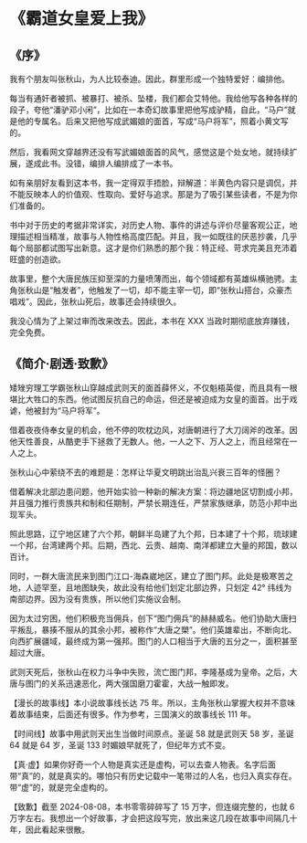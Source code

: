 # 《霸道女皇爱上我》

## 《序》

我有个朋友叫张秋山，为人比较泰迪。因此，群里形成一个独特爱好：编排他。

每当有通奸者被抓、被暴打、被杀、坠楼，我们都会艾特他。我给他写各种各样的段子，夸他“潘驴邓小闲”，比如在一本奇幻故事里把他写成驴精，自此，“马户”就是他的专属名。后来又把他写成武媚娘的面首，写成“马户将军”，照着小黄文写的。

然后，我看网文穿越界还没有写武媚娘面首的风气，感觉这是个处女地，就持续扩展，遂成此书。没错，编排人编排成了一本书。

如有亲朋好友看到这本书，我一定得双手捂脸，辩解道：半黄色内容只是调侃，并不能反映本人的价值观、性取向、爱好与追求。那是为了吸引某些读者，不是为你们准备的。

书中对于历史的考据非常详实，对历史人物、事件的讲述与评价尽量客观公正，地理描述相当精准，故事与人物性格高度匹配。并且，我一如既往的厌恶抄袭，几乎每个局部都试图写出新意。这才是你们熟悉的那个我：特正经、苛求完美且充沛着旺盛的创造欲。

故事里，整个大唐民族压抑至深的力量喷薄而出，每个领域都有英雄纵横驰骋。主角张秋山是“触发者”，他触发了一切，却不能主宰一切，即“张秋山搭台，众豪杰唱戏”。因此，张秋山死后，故事还会持续很久。

我没心情为了上架过审而改来改去。因此，本书在 XXX 当政时期彻底放弃赚钱，完全免费。

## 《简介·剧透·致歉》

矮矬穷理工学霸张秋山穿越成武则天的面首薛怀义，不仅魁梧英俊，而且具有一根堪比大牲口的东西。他试图反抗自己的命运，但还是被迫成为女皇的面首。出于戏谑，他被封为“马户将军”。

借着夜夜侍奉女皇的机会，他不停的吹枕边风，对唐朝进行了大刀阔斧的改革。因他天性善良，从酷吏手下拯救了无数人。他，一人之下、万人之上，而且经常在一人之上。

张秋山心中萦绕不去的难题是：怎样让华夏文明跳出治乱兴衰三百年的怪圈？

借着解决北部边患问题，他开始实验一种新的解决方案：将边疆地区切割成小邦，并且强力推行贵族共和制和任期制，严禁长期连任，严禁家族继承，防范小邦中出现军头。

照此思路，辽宁地区建了六个邦，朝鲜半岛建了九个邦，日本建了十个邦，琉球建一个邦，台湾建两个邦。后期，西北、云贵、越南、南洋都建立大量的邦国，数以百计。

同时，一群大唐流民来到图门江口-海森崴地区，建立了图门邦。此处是极寒苦之地，人迹罕至，且地图缺失，故此没有给他们划定北部边界，只划定 42° 纬线为南部边界。因为没有贵族，所以他们实施议会制。

因为太过穷困，他们积极充当佣兵，创下“图门佣兵”的赫赫威名。他们协助大唐扫平叛乱，暴揍不服从的其余小邦，被称作“大唐之槊”。他们英雄辈出，不断向北、向西扩展疆域，最终成为第一强邦。图门的人口相当于大唐的五分之一，面积甚至超过大唐。

武则天死后，张秋山在权力斗争中失败，流亡图门邦，李隆基成为皇帝。之后，大唐与图门的关系迅速恶化，两大强国磨刀霍霍，大战一触即发。

【漫长的故事线】本小说故事线长达 75 年。所以，主角张秋山掌握大权并不意味着故事结束，后面还有很多。作为参考，三国演义的故事线长 111 年。

【时间线】故事中用武则天出生当做时间原点。圣诞 58 就是武则天 58 岁，圣诞 64 就是 64 岁，圣诞 133 时媚娘早就死了，但纪年方式不变。

【真·虚】如果你好奇一个人物是真实还是虚构，可以去查人物表。名字后面带“真”的，就是真实的。哪怕只有历史记载中一笔带过的人名，也归入真实存在。带“虚”的，就是完全虚构的。

【致歉】截至 2024-08-08，本书零零碎碎写了 15 万字，但连缀完整的，也就 6 万字左右。我想出一个好故事，才会把这段写完，放出来这几段在故事中间隔几十年，因此看起来很散。